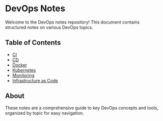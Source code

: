 # DevOps Notes

Welcome to the DevOps notes repository! This document contains structured notes on various DevOps topics.

## Table of Contents
- [CI](./CI.md)
- [CD](./CD.md)
- [Docker](./Docker.md)
- [Kubernetes](./Kubernetes.md)
- [Monitoring](./Monitoring.md)
- [Infrastructure as Code](./Infrastructure-as-Code.md)

## About
These notes are a comprehensive guide to key DevOps concepts and tools, organized by topic for easy navigation.
